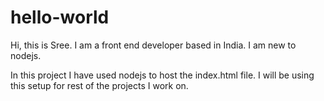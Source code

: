 # hello-world

Hi, this is Sree. I am a front end developer based in India. I am new to nodejs.

In this project I have used nodejs to host the index.html file. I will be using this setup for rest of the projects I work on.